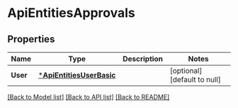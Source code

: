 # ApiEntitiesApprovals

## Properties
Name | Type | Description | Notes
------------ | ------------- | ------------- | -------------
**User** | [***ApiEntitiesUserBasic**](API_Entities_UserBasic.md) |  | [optional] [default to null]

[[Back to Model list]](../README.md#documentation-for-models) [[Back to API list]](../README.md#documentation-for-api-endpoints) [[Back to README]](../README.md)


